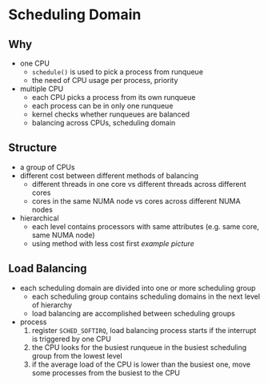 # Scheduling Domain
## Why
- one CPU
  - `schedule()` is used to pick a process from runqueue
  - the need of CPU usage per process, priority
- multiple CPU
  - each CPU picks a process from its own runqueue
  - each process can be in only one runqueue
  - kernel checks whether runqueues are balanced
  - balancing across CPUs, scheduling domain
  
## Structure
- a group of CPUs
- different cost between different methods of balancing
  - different threads in one core vs different threads across different cores
  - cores in the same NUMA node vs cores across different NUMA nodes
- hierarchical
  - each level contains processors with same attributes (e.g. same core, same NUMA node)
  - using method with less cost first
*example picture*

## Load Balancing
- each scheduling domain are divided into one or more scheduling group
  - each scheduling group contains scheduling domains in the next level of hierarchy
  - load balancing are accomplished between scheduling groups
- process
  1. register `SCHED_SOFTIRQ`, load balancing process starts if the interrupt is triggered by one CPU
  2. the CPU looks for the busiest runqueue in the busiest scheduling group from the lowest level
  3. if the average load of the CPU is lower than the busiest one, move some processes from the busiest to the CPU